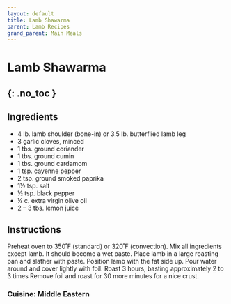 ```yaml
---
layout: default
title: Lamb Shawarma
parent: Lamb Recipes
grand_parent: Main Meals
---
```


# Lamb Shawarma
{: .no_toc }
---

## Ingredients
<ul>
	<li>4 lb. lamb shoulder (bone-in) or 3.5 lb. butterflied lamb leg</li>
	<li>3 garlic cloves, minced</li>
	<li>1 tbs. ground coriander</li>
	<li>1 tbs. ground cumin</li>
	<li>1 tbs. ground cardamom</li>
	<li>1 tsp. cayenne pepper</li>
	<li>2 tsp. ground smoked paprika</li>
	<li>1½ tsp. salt</li>
	<li>½ tsp. black pepper</li>
	<li>¼ c. extra virgin olive oil</li>
	<li>2 – 3 tbs. lemon juice</li>
</ul>

## Instructions
Preheat oven to 350˚F (standard) or 320˚F (convection). Mix all ingredients except lamb. It should become a wet paste. Place lamb in a large roasting pan and slather with paste. Position lamb with the fat side up. Pour water around and cover lightly with foil. Roast 3 hours, basting approximately 2 to 3 times Remove foil and roast for 30 more minutes for a nice crust.


### Cuisine: Middle Eastern